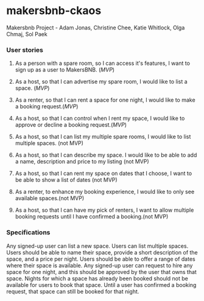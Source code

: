 # makersbnb-ckaos
Makersbnb Project - Adam Jonas,  Christine Chee, Katie Whitlock, Olga Chmaj, Sol Paek

### User stories ###

1. As a person with a spare room,
   so I can access it's features, 
   I want to sign up as a user to MakersBNB. (*MVP*)
   
2. As a host, 
   so that I can advertise my spare room, 
   I would like to list a space. (*MVP*)
   
6. As a renter,
   so that I can rent a space for one night,
   I would like to make a booking request.(*MVP*)

7. As a host,
   so that I can control when I rent my space,
   I would like to approve or decline a booking request.(*MVP*)
   
3. As a host,
   so that I can list my multiple spare rooms, 
   I would like to list multiple spaces. (not MVP)

4. As a host,
   so that I can describe my space.
   I would like to be able to add a name, description and price to my listing (not MVP)
   
5. As a host,
   so that I can rent my space on dates that I choose,
   I want to be able to show a list of dates (not MVP)
   
8. As a renter,
   to enhance my booking experience,
   I would like to only see available spaces.(not MVP)
   
9. As a host,
   so that I can have my pick of renters,
   I want to allow multiple booking requests until I have confirmed a booking.(not MVP)
 

### Specifications ####

Any signed-up user can list a new space.
Users can list multiple spaces.
Users should be able to name their space, provide a short description of the space, and a price per night.
Users should be able to offer a range of dates where their space is available.
Any signed-up user can request to hire any space for one night, and this should be approved by the user that owns that space.
Nights for which a space has already been booked should not be available for users to book that space.
Until a user has confirmed a booking request, that space can still be booked for that night.
